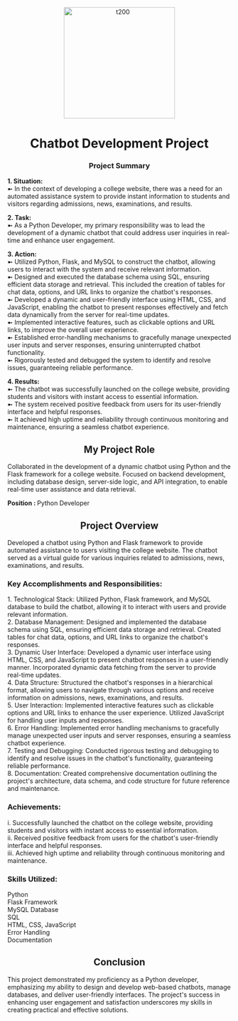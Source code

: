 <p align="center">
<img width="250px" alt="t200" class="center" src="https://github.com/Naresh9368/chatbot-main/assets/91408179/41c26040-9aa1-4bc6-b965-215b3e68e521">
</p>
<h1 align="center", margin-top: 20em;>Chatbot Development Project</h1>

<div>
  <h3 align="center">Project Summary</h3>
  <p><b>1. Situation:</b><br>➼ In the context of developing a college website, there was a need for an automated assistance system to provide instant information to students and visitors regarding admissions, news, examinations, and results.</p>
  <p><b>2. Task:</b><br>➼ As a Python Developer, my primary responsibility was to lead the development of a dynamic chatbot that could address user inquiries in real-time and enhance user engagement.</p>
  <p><b>3. Action:</b><br>➼ Utilized Python, Flask, and MySQL to construct the chatbot, allowing users to interact with the system and receive relevant information.<br>
➼ Designed and executed the database schema using SQL, ensuring efficient data storage and retrieval. This included the creation of tables for chat data, options, and URL links to organize the chatbot's responses.<br>
➼ Developed a dynamic and user-friendly interface using HTML, CSS, and JavaScript, enabling the chatbot to present responses effectively and fetch data dynamically from the server for real-time updates.<br>
➼ Implemented interactive features, such as clickable options and URL links, to improve the overall user experience.<br>
➼ Established error-handling mechanisms to gracefully manage unexpected user inputs and server responses, ensuring uninterrupted chatbot functionality.<br>  
➼ Rigorously tested and debugged the system to identify and resolve issues, guaranteeing reliable performance.</p>
  <p><b>4. Results:</b><br>➼ The chatbot was successfully launched on the college website, providing students and visitors with instant access to essential information.<br>
➼ The system received positive feedback from users for its user-friendly interface and helpful responses.<br>
➼ It achieved high uptime and reliability through continuous monitoring and maintenance, ensuring a seamless chatbot experience.</p>
</div>


<h2 align="center">My Project Role</h2>
<p>Collaborated in the development of a dynamic chatbot using Python and the Flask framework for a college website. Focused on backend development, including database design, server-side logic, and API integration, to enable real-time user assistance and data retrieval.</p>
<p><b>Position : </b>Python Developer</p>
<h2 align="center">Project Overview</h2>
<p>Developed a chatbot using Python and Flask framework to provide automated assistance to users visiting the college website. The chatbot served as a virtual guide for various inquiries related to admissions, news, examinations, and results.</p>
<h3><b>Key Accomplishments and Responsibilities:</b></h3>
<p>1. Technological Stack: Utilized Python, Flask framework, and MySQL database to build the chatbot, allowing it to interact with users and provide relevant information.<br>2. Database Management: Designed and implemented the database schema using SQL, ensuring efficient data storage and retrieval. Created tables for chat data, options, and URL links to organize the chatbot's responses.<br>3. Dynamic User Interface: Developed a dynamic user interface using HTML, CSS, and JavaScript to present chatbot responses in a user-friendly manner. Incorporated dynamic data fetching from the server to provide real-time updates.<br>4. Data Structure: Structured the chatbot's responses in a hierarchical format, allowing users to navigate through various options and receive information on admissions, news, examinations, and results.<br>5. User Interaction: Implemented interactive features such as clickable options and URL links to enhance the user experience. Utilized JavaScript for handling user inputs and responses.<br>6. Error Handling: Implemented error handling mechanisms to gracefully manage unexpected user inputs and server responses, ensuring a seamless chatbot experience.<br>7. Testing and Debugging: Conducted rigorous testing and debugging to identify and resolve issues in the chatbot's functionality, guaranteeing reliable performance.<br>8. Documentation: Created comprehensive documentation outlining the project's architecture, data schema, and code structure for future reference and maintenance.</p>
<h3><b>Achievements:</b></h3>
<p>i. Successfully launched the chatbot on the college website, providing students and visitors with instant access to essential information.<br>ii. Received positive feedback from users for the chatbot's user-friendly interface and helpful responses.<br>iii. Achieved high uptime and reliability through continuous monitoring and maintenance.</p>
<h3><b>Skills Utilized:</b></h3>
<p>Python<br>Flask Framework<br>MySQL Database<br>SQL<br>HTML, CSS, JavaScript<br>Error Handling<br>Documentation</p>
<h2 align="center">Conclusion</h2>
<p>This project demonstrated my proficiency as a Python developer, emphasizing my ability to design and develop web-based chatbots, manage databases, and deliver user-friendly interfaces. The project's success in enhancing user engagement and satisfaction underscores my skills in creating practical and effective solutions.</p>
